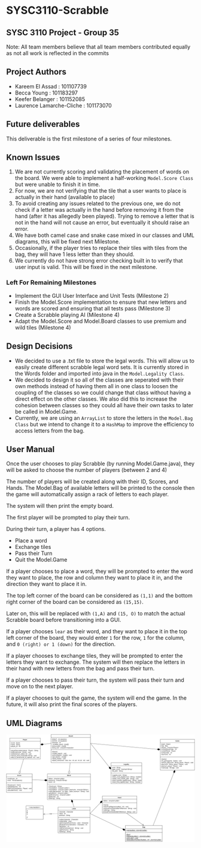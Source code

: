 # SYSC3110-Scrabble

## SYSC 3110 Project - Group 35

Note: All team members believe that all team members contributed equally as not all work is reflected in the commits

## Project Authors

* Kareem El Assad : 101107739
* Becca Young : 101183297
* Keefer Belanger : 101152085
* Laurence Lamarche-Cliche : 101173070

## Future deliverables

This deliverable is the first milestone of a series of four milestones.

## Known Issues

1. We are not currently scoring and validating the placement of words on the board. We were able to implement a half-working `Model.Score Class` but were unable to finish it in time.
2. For now, we are not verifying that the tile that a user wants to place is actually in their hand (available to place)
3. To avoid creating any issues related to the previous one, we do not check if a letter was actually in the hand before removing it from the hand (after it has allegedly been played). Trying to remove a letter that is not in the hand  will not cause an error, but eventually it should raise an error.
4. We have both camel case and snake case mixed in our classes and UML diagrams, this will be fixed next Milestone.
5. Occasionally, if the player tries to replace their tiles with tiles from the bag, they will have 1 less letter than they should.
6. We currently do not have strong error checking built in to verify that user input is valid. This will be fixed in the next milestone.

### Left For Remaining Milestones

* Implement the GUI User Interface and Unit Tests (Milestone 2)
* Finish the Model.Score implementation to ensure that new letters and words are scored and ensuring that all tests pass (Milestone 3)
* Create a Scrabble playing AI (Milestone 4)
* Adapt the Model.Score and Model.Board classes to use premium and wild tiles (Milestone 4)

## Design Decisions

* We decided to use a .txt file to store the legal words. This will allow us to easily create different scrabble legal word sets. It is currently stored in the Words folder and imported into java in the `Model.Legality Class`.
* We decided to design it so all of the classes are seperated with their own methods instead of having them all in one class to loosen the coupling of the classes so we could change that class without having a direct effect on the other classes. We also did this to increase the cohesion between classes so they could all have their own tasks to later be called in Model.Game.
* Currently, we are using an `ArrayList` to store the letters in the `Model.Bag Class` but we intend to change it to a `HashMap` to improve the efficiency to access letters from the bag.

## User Manual

Once the user chooses to play Scrabble (by running Model.Game.java), they will be asked to choose the number of players (between 2 and 4)

The number of players will be created along with their ID, Scores, and Hands.
The Model.Bag of available letters will be printed to the console then the game will automatically assign a rack of letters to each player.

The system will then print the empty board.

The first player will be prompted to play their turn.

During their turn, a player has 4 options.

* Place a word
* Exchange tiles
* Pass their Turn
* Quit the Model.Game

If a player chooses to place a word, they will be prompted to enter the word they want to place, the row and column they want to place it in, and the direction they want to place it in.

The top left corner of the board can be considered as `(1,1)` and the bottom right corner of the board can be considered as `(15,15)`.

Later on, this will be replaced with `(1,A)` and `(15, O)` to match the actual Scrabble board before transitioning into a GUI.

If a player chooses `lear` as their word, and they want to place it in the top left corner of the board, they would enter `1` for the row, `1` for the column, and `0 (right) or 1 (down)` for the direction.

If a player chooses to exchange tiles, they will be prompted to enter the letters they want to exchange. The system will then replace the letters in their hand with new letters from the bag and pass their turn.

If a player chooses to pass their turn, the system will pass their turn and move on to the next player.

If a player chooses to quit the game, the system will end the game. In the future, it will also print the final scores of the players.

## UML Diagrams

![UML Diagram](/imgs/ScrabbleUML.png)
